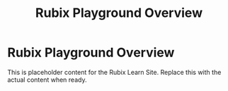 ﻿---
title: Rubix Playground Overview
sidebar_label: Rubix Playground Overview
---

<!-- File: docs/testing-playground/overview.md -->
# Rubix Playground Overview

This is placeholder content for the Rubix Learn Site. Replace this with the actual content when ready.
